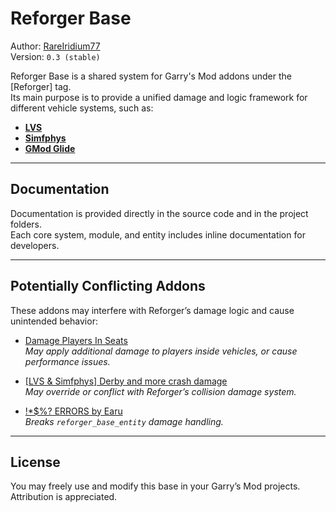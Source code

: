 # Reforger Base  

Author: [RareIridium77](https://github.com/RareIridium77)  
Version: `0.3 (stable)`

Reforger Base is a shared system for Garry's Mod addons under the [Reforger] tag.  
Its main purpose is to provide a unified damage and logic framework for different vehicle systems, such as:

- **[LVS](https://github.com/SpaxscE/lvs_base)**
- **[Simfphys](https://github.com/SpaxscE/simfphys_base)** 
- **[GMod Glide](https://github.com/StyledStrike/gmod-glide)**

---

## Documentation
Documentation is provided directly in the source code and in the project folders.  
Each core system, module, and entity includes inline documentation for developers.

---

## Potentially Conflicting Addons
These addons may interfere with Reforger’s damage logic and cause unintended behavior:  

- [Damage Players In Seats](https://steamcommunity.com/sharedfiles/filedetails/?id=428278317)  
  _May apply additional damage to players inside vehicles, or cause performance issues._  

- [[LVS & Simfphys] Derby and more crash damage](https://steamcommunity.com/sharedfiles/filedetails/?id=3327523626)  
  _May override or conflict with Reforger’s collision damage system._  

- [!*$%? ERRORS by Earu](https://steamcommunity.com/sharedfiles/filedetails/?id=1604765873)  
  _Breaks `reforger_base_entity` damage handling._  

---

## License
You may freely use and modify this base in your Garry’s Mod projects.  
Attribution is appreciated.  
